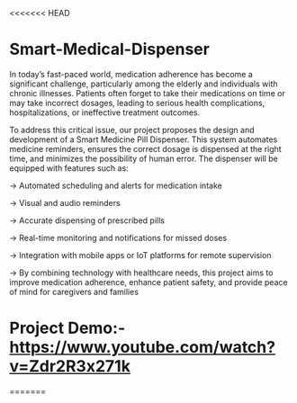 <<<<<<< HEAD
# Smart-Medical-Dispenser
In today’s fast-paced world, medication adherence has become a significant challenge, particularly among the elderly and individuals with chronic illnesses. Patients often forget to take their medications on time or may take incorrect dosages, leading to serious health complications, hospitalizations, or ineffective treatment outcomes.

To address this critical issue, our project proposes the design and development of a Smart Medicine Pill Dispenser. This system automates medicine reminders, ensures the correct dosage is dispensed at the right time, and minimizes the possibility of human error. The dispenser will be equipped with features such as:

-> Automated scheduling and alerts for medication intake

-> Visual and audio reminders

-> Accurate dispensing of prescribed pills

-> Real-time monitoring and notifications for missed doses

-> Integration with mobile apps or IoT platforms for remote supervision

-> By combining technology with healthcare needs, this project aims to improve medication adherence, enhance patient safety, and provide peace of mind for caregivers and families

# Project Demo:- https://www.youtube.com/watch?v=Zdr2R3x271k
=======

